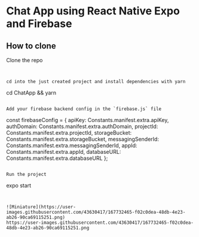 # Chat App using React Native Expo and Firebase



## How to clone

Clone the repo
```


cd into the just created project and install dependencies with yarn
```
cd ChatApp && yarn
```

Add your firebase backend config in the `firebase.js` file
```
const firebaseConfig = {
  apiKey: Constants.manifest.extra.apiKey,
  authDomain: Constants.manifest.extra.authDomain,
  projectId: Constants.manifest.extra.projectId,
  storageBucket: Constants.manifest.extra.storageBucket,
  messagingSenderId: Constants.manifest.extra.messagingSenderId,
  appId: Constants.manifest.extra.appId,
  databaseURL: Constants.manifest.extra.databaseURL
};
```

Run the project
```
expo start
```


![Miniature](https://user-images.githubusercontent.com/43630417/167732465-f02c0dea-48db-4e23-ab26-90ca69115251.png)
https://user-images.githubusercontent.com/43630417/167732465-f02c0dea-48db-4e23-ab26-90ca69115251.png
